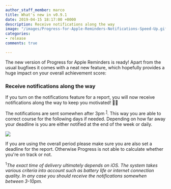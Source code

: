 ```yaml
---
author_staff_member: marco
title: What's new in v0.9.1
date: 2019-04-15 18:17:00 +0000
description: Receive notifications along the way
image: "/images/Progress-for-Apple-Reminders-Notifications-Speed-Up.gif"
categories:
- release
comments: true

---
```

The new version of Progress for Apple Reminders is ready! Apart from the usual bugfixes it comes with a neat new feature, which hopefully provides a huge impact on your overall achievement score:

### Receive notifications along the way

If you turn on the notifications feature for a report, you will now receive notifications along the way to keep you motivated! 🎉🎉

The notifications are sent somewhen after 3pm <sup><a href="#exact-time-of-delivery">1</a></sup>. This way you are able to correct course for the following days if needed. Depending on how far away your deadline is you are either notified at the end of the week or daily.

![](/images/Progress-for-Apple-Reminders-Notifications-Nice.gif)

If you are using the overall period please make sure you are also set a deadline for the report. Otherwise Progress is not able to calculate whether you're on track or not.

<sup><a name="exact-time-of-delivery">1</a></sup>_The exact time of delivery ultimately depends on iOS. The system takes various criteria into account such as battery life or internet connection quality. In any case you should receive the notifications somewhen between 3-10pm._